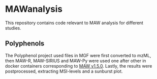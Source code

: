 # MAWanalysis

This repository contains code relevant to MAW analysis for different studies.

## Polyphenols
The Polyphenol project used files in MGF were first  converted to mzML, then MAW-R, MAW-SIRIUS and MAW-Py were used one after other in docker containers corresponding to   [MAW v1.5.0](https://github.com/zmahnoor14/MAW/releases/tag/v1.5.0). Lastly, the results were postprocessed, extracting MSI-levels and a sunburst plot.

